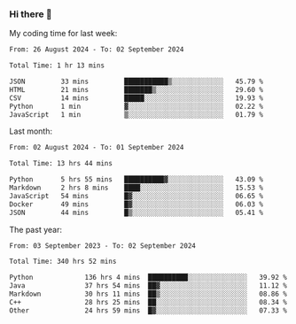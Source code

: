 ### Hi there 👋

My coding time for last week:

<!--START_SECTION:week-->

```txt
From: 26 August 2024 - To: 02 September 2024

Total Time: 1 hr 13 mins

JSON         33 mins         ███████████▒░░░░░░░░░░░░░   45.79 %
HTML         21 mins         ███████▒░░░░░░░░░░░░░░░░░   29.60 %
CSV          14 mins         █████░░░░░░░░░░░░░░░░░░░░   19.93 %
Python       1 min           ▓░░░░░░░░░░░░░░░░░░░░░░░░   02.22 %
JavaScript   1 min           ▒░░░░░░░░░░░░░░░░░░░░░░░░   01.79 %
```

<!--END_SECTION:week-->

Last month:

<!--START_SECTION:month-->

```txt
From: 02 August 2024 - To: 01 September 2024

Total Time: 13 hrs 44 mins

Python       5 hrs 55 mins   ██████████▓░░░░░░░░░░░░░░   43.09 %
Markdown     2 hrs 8 mins    ████░░░░░░░░░░░░░░░░░░░░░   15.53 %
JavaScript   54 mins         █▓░░░░░░░░░░░░░░░░░░░░░░░   06.65 %
Docker       49 mins         █▓░░░░░░░░░░░░░░░░░░░░░░░   06.03 %
JSON         44 mins         █▒░░░░░░░░░░░░░░░░░░░░░░░   05.41 %
```

<!--END_SECTION:month-->

The past year:

<!--START_SECTION:year-->

```txt
From: 03 September 2023 - To: 02 September 2024

Total Time: 340 hrs 52 mins

Python             136 hrs 4 mins  ██████████░░░░░░░░░░░░░░░   39.92 %
Java               37 hrs 54 mins  ██▓░░░░░░░░░░░░░░░░░░░░░░   11.12 %
Markdown           30 hrs 11 mins  ██▒░░░░░░░░░░░░░░░░░░░░░░   08.86 %
C++                28 hrs 25 mins  ██░░░░░░░░░░░░░░░░░░░░░░░   08.34 %
Other              24 hrs 59 mins  █▓░░░░░░░░░░░░░░░░░░░░░░░   07.33 %
```

<!--END_SECTION:year-->
